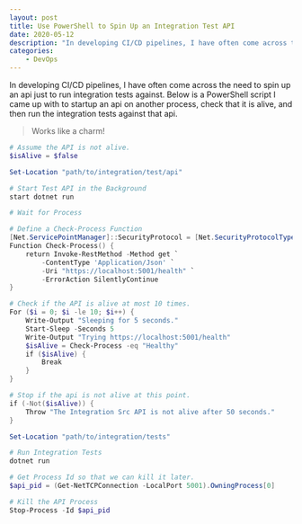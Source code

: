 ```yaml
---
layout: post
title: Use PowerShell to Spin Up an Integration Test API
date: 2020-05-12
description: "In developing CI/CD pipelines, I have often come across the need to spin up an api just to run integration tests against."
categories:
    - DevOps
---
```


In developing CI/CD pipelines, I have often come across the need to spin up an api just to run integration tests against.  Below is a PowerShell script I came up with to startup an api on another process, check that it is alive, and then run the integration tests against that api.  

> Works like a charm!

```powershell
# Assume the API is not alive.
$isAlive = $false

Set-Location "path/to/integration/test/api"

# Start Test API in the Background
start dotnet run

# Wait for Process

# Define a Check-Process Function
[Net.ServicePointManager]::SecurityProtocol = [Net.SecurityProtocolType]::Tls12
Function Check-Process() {
    return Invoke-RestMethod -Method get `
        -ContentType 'Application/Json' `
        -Uri "https://localhost:5001/health" `
        -ErrorAction SilentlyContinue
}

# Check if the API is alive at most 10 times.
For ($i = 0; $i -le 10; $i++) {
    Write-Output "Sleeping for 5 seconds."
    Start-Sleep -Seconds 5
    Write-Output "Trying https://localhost:5001/health"
    $isAlive = Check-Process -eq "Healthy"
    if ($isAlive) {
        Break
    }
}

# Stop if the api is not alive at this point.
if (-Not($isAlive)) {
    Throw "The Integration Src API is not alive after 50 seconds."
}

Set-Location "path/to/integration/tests"

# Run Integration Tests
dotnet run

# Get Process Id so that we can kill it later.
$api_pid = (Get-NetTCPConnection -LocalPort 5001).OwningProcess[0]

# Kill the API Process
Stop-Process -Id $api_pid

```